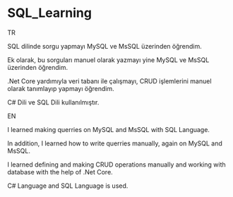 # SQL_Learning

TR


  SQL dilinde sorgu yapmayı MySQL ve MsSQL üzerinden öğrendim.

  Ek olarak, bu sorguları manuel olarak yazmayı yine MySQL ve MsSQL üzerinden öğrendim.
  
  .Net Core yardımıyla veri tabanı ile çalışmayı, CRUD işlemlerini manuel olarak tanımlayıp yapmayı öğrendim.
  
  C# Dili ve SQL Dili kullanılmıştır.
  
  
  
EN


  I learned making querries on MySQL and MsSQL with SQL Language.
  
  In addition, I learned how to write querries manually, again on MySQL and MsSQL.
  
  I learned defining and making CRUD operations manually and working with database with the help of .Net Core.
  
  C# Language and SQL Language is used.

